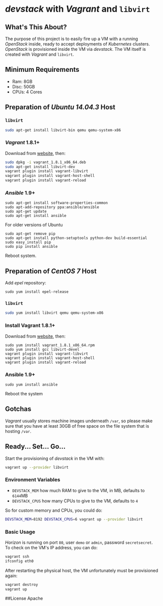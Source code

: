 # *devstack* with *Vagrant* and `libvirt`


## What's This About?
The purpose of this project is to easily fire up a VM with a running *OpenStack* inside, ready to accept deployments of *Kubernetes* clusters. *OpenStack* is provisioned inside the VM via *devstack*. The VM itself is created with *Vagrant* and `libvirt`.


## Minimum Requirements
* Ram: 8GB
* Disc: 50GB
* CPUs: 4 Cores


## Preparation of *Ubuntu 14.04.3* Host

### `libvirt`
```bash
sudo apt-get install libvirt-bin qemu qemu-system-x86
```

### *Vagrant* 1.8.1+
Download from [website](http://www.vagrantup.com/downloads.html), then:
```bash
sudo dpkg -i vagrant_1.8.1_x86_64.deb
sudo apt-get install libvirt-dev
vagrant plugin install vagrant-libvirt
vagrant plugin install vagrant-host-shell
vagrant plugin install vagrant-reload
```

### *Ansible* 1.9+
```
sudo apt-get install software-properties-common
sudo apt-add-repository ppa:ansible/ansible
sudo apt-get update
sudo apt-get install ansible
```

For older versions of Ubuntu

```
sudo apt-get remove pip
sudo apt-get install python-setuptools python-dev build-essential
sudo easy_install pip
sudo pip install ansible
```

Reboot system.


## Preparation of *CentOS 7* Host

Add *epel* repository:
```
sudo yum install epel-release
```

### `libvirt`
```bash
sudo yum install libvirt qemu qemu-system-x86
```

### Install Vagrant 1.8.1+
Download from [website](http://www.vagrantup.com/downloads.html), then:
```
sudo yum install vagrant_1.8.1_x86_64.rpm
sudo yum install gcc libvirt-devel
vagrant plugin install vagrant-libvirt
vagrant plugin install vagrant-host-shell
vagrant plugin install vagrant-reload
```

### Ansible 1.9+
```
sudo yum install ansible
```

Reboot the system


## Gotchas

*Vagrant* usually stores machine images underneath `/var`, so please make sure that you have at least 30GB of free space on the file system that is hosting `/var`.


## Ready... Set... Go...

Start the provisioning of *devstack* in the VM with:
```bash
vagrant up --provider libvirt
```

### Environment Variables
- `DEVSTACK_MEM` how much RAM to give to the VM, in MB, defaults to `6144`MB
- `DEVSTACK_CPUS` how many CPUs to give to the VM, defaults to `4`

So for custom memory and CPUs, you could do:
```bash
DEVSTACK_MEM=8192 DEVSTACK_CPUS=6 vagrant up --provider libvirt
```

### Basic Usage
*Horizon* is running on port `80`, user `demo` or `admin`, password `secretsecret`. To check on the VM's IP address, you can do:
```bash
vagrant ssh
ifconfig eth0
```

After restarting the physical host, the VM unfortunately must be provisioned again:
```bash
vagrant destroy
vagrant up
```
##License
Apache
